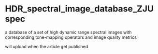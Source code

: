 # HDR_spectral_image_database_ZJUspec
a database of a set of high dynamic range spectral images with corresponding tone-mapping operators and image quality metrics

will upload when the article get published
